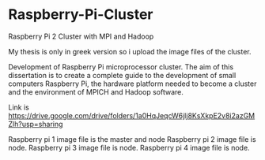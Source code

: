 # Raspberry-Pi-Cluster
Raspberry Pi 2 Cluster with MPI and Hadoop

My thesis is only in greek version so i upload the image files of the cluster.

Development of Raspberry Pi microprocessor cluster. 
The aim of this dissertation is to create a complete guide to the development of small computers Raspberry Pi, 
the hardware platform needed to become a cluster and the environment of MPICH and Hadoop software. 

Link is https://drive.google.com/drive/folders/1a0HqJeqcW6jlj8KsXkpE2v8i2azGMZlh?usp=sharing

Raspberry pi 1 image file is the master and node
Raspberry pi 2 image file is node.
Raspberry pi 3 image file is node.
Raspberry pi 4 image file is node.
